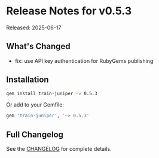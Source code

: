 # Release Notes for v0.5.3

Released: 2025-06-17

## What's Changed

- fix: use API key authentication for RubyGems publishing

## Installation

```bash
gem install train-juniper -v 0.5.3
```

Or add to your Gemfile:

```ruby
gem 'train-juniper', '~> 0.5.3'
```

## Full Changelog

See the [CHANGELOG](../CHANGELOG.md) for complete details.
